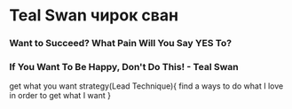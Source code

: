 # Teal Swan чирок сван

###     Want to Succeed? What Pain Will You Say YES To?

###     If You Want To Be Happy, Don't Do This! - Teal Swan

get what you want strategy(Lead Technique){
    find a ways to do what I love
    in order to get what I want
} 